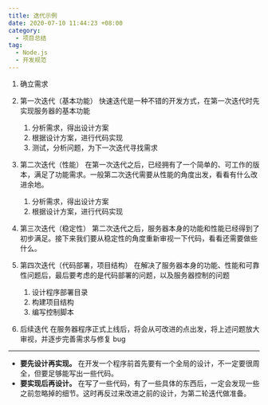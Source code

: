 ```yaml
---
title: 迭代示例
date: 2020-07-10 11:44:23 +08:00
category:
  - 项目总结
tag:
  - Node.js
  - 开发规范
---
```


1.  确立需求
2.  第一次迭代（基本功能）
    快速迭代是一种不错的开发方式，在第一次迭代时先实现服务器的基本功能

    1.  分析需求，得出设计方案
    2.  根据设计方案，进行代码实现
    3.  测试，分析问题，为下一次迭代寻找需求

3.  第二次迭代（性能）
    在第一次迭代之后，已经拥有了一个简单的、可工作的版本，满足了功能需求。一般第二次迭代需要从性能的角度出发，看看有什么改进余地。

    1.  分析需求，得出设计方案
    2.  根据设计方案，进行代码实现

4.  第三次迭代（稳定性）
    第二次迭代之后，服务器本身的功能和性能已经得到了初步满足。接下来我们要从稳定性的角度重新审视一下代码，看看还需要做些什么。
5.  第四次迭代（代码部署，项目结构）
    在解决了服务器本身的功能、性能和可靠性问题后，最后要考虑的是代码部署的问题，以及服务器控制的问题

    1.  设计程序部署目录
    2.  构建项目结构
    3.  编写控制脚本

6.  后续迭代
    在服务器程序正式上线后，将会从可改进的点出发，将上述问题放大审视，并逐步完善需求与修复 bug

---

- **要先设计再实现。**
  在开发一个程序前首先要有一个全局的设计，不一定要很周全，但要足够能写出一些代码。
- **要实现后再设计。**
  在写了一些代码，有了一些具体的东西后，一定会发现一些之前忽略掉的细节。这时再反过来改进之前的设计，为第二轮迭代做准备。
